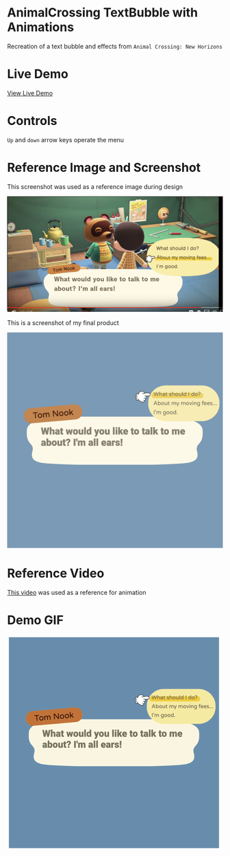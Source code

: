 # AnimalCrossing TextBubble with Animations

Recreation of a text bubble and effects from `Animal Crossing: New Horizons`

# Live Demo

[View Live Demo](https://strawstack.github.io/AnimalCrossingTextBubble/)

# Controls

`Up` and `down` arrow keys operate the menu

# Reference Image and Screenshot

This screenshot was used as a reference image during design

![](./referenceImage.png)

This is a screenshot of my final product

[![](./screenshot2.png)](https://strawstack.github.io/AnimalCrossingTextBubble/)

# Reference Video

[This video](https://www.youtube.com/watch?v=hsFv5rrKGYQ&feature=youtu.be&t=439) was used as a reference for animation

# Demo GIF

[![](./demo.gif)](https://strawstack.github.io/AnimalCrossingTextBubble/)
